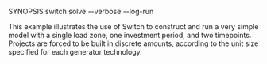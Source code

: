 SYNOPSIS
	switch solve --verbose --log-run

This example illustrates the use of Switch to construct and run a very
simple model with a single load zone, one investment period, and two
timepoints. Projects are forced to be built in discrete amounts,
according to the unit size specified for each generator technology.
